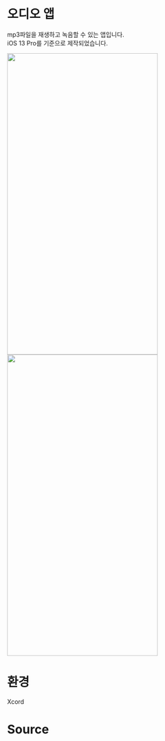 # 오디오 앱
mp3파일을 재생하고 녹음할 수 있는 앱입니다.\
iOS 13 Pro를 기준으로 제작되었습니다.

<img src="https://user-images.githubusercontent.com/105588287/173233891-6fbbcb43-d263-4ea6-9392-ead15ee45ce3.png" width="350" height="700"/> <img src="https://user-images.githubusercontent.com/105588287/173233899-65b4287b-b613-4706-b55c-ac257b4bccd3.png" width="350" height="700"/>

# 환경
Xcord

# Source

